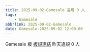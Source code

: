 ```yaml
---
title: 2025-09-02-Gamesale 違規 0 人
tags:
    - Gamesale
abbrlink: 2025-09-02-Gamesale
date: Gamesale-2025-09-02 12:00:00
---
```

Gamesale 板 [板規連結](https://www.ptt.cc/bbs/Gossiping/M.1637425085.A.07D.html)
昨天違規 0 人
